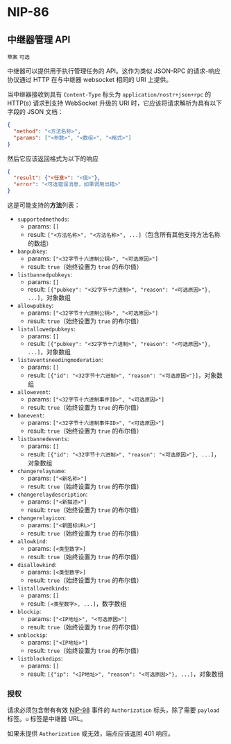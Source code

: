 NIP-86
======

中继器管理 API
--------------------

`草案` `可选`

中继器可以提供用于执行管理任务的 API。这作为类似 JSON-RPC 的请求-响应协议通过 HTTP 在与中继器 websocket 相同的 URI 上提供。

当中继器接收到具有 `Content-Type` 标头为 `application/nostr+json+rpc` 的 HTTP(s) 请求到支持 WebSocket 升级的 URI 时，它应该将请求解析为具有以下字段的 JSON 文档：

```json
{
  "method": "<方法名称>",
  "params": ["<参数>", "<数组>", "<格式>"]
}
```

然后它应该返回格式为以下的响应

```json
{
  "result": {"<任意>": "<值>"},
  "error": "<可选错误消息，如果调用出错>"
}
```

这是可能支持的**方法**列表：

* `supportedmethods`:
  - params: `[]`
  - result: `["<方法名称>", "<方法名称>", ...]`（包含所有其他支持方法名称的数组）
* `banpubkey`:
  - params: `["<32字节十六进制公钥>", "<可选原因>"]`
  - result: `true`（始终设置为 `true` 的布尔值）
* `listbannedpubkeys`:
  - params: `[]`
  - result: `[{"pubkey": "<32字节十六进制>", "reason": "<可选原因>"}, ...]`，对象数组
* `allowpubkey`:
  - params: `["<32字节十六进制公钥>", "<可选原因>"]`
  - result: `true`（始终设置为 `true` 的布尔值）
* `listallowedpubkeys`:
  - params: `[]`
  - result: `[{"pubkey": "<32字节十六进制>", "reason": "<可选原因>"}, ...]`，对象数组
* `listeventsneedingmoderation`:
  - params: `[]`
  - result: `[{"id": "<32字节十六进制>", "reason": "<可选原因>"}]`，对象数组
* `allowevent`:
  - params: `["<32字节十六进制事件ID>", "<可选原因>"]`
  - result: `true`（始终设置为 `true` 的布尔值）
* `banevent`:
  - params: `["<32字节十六进制事件ID>", "<可选原因>"]`
  - result: `true`（始终设置为 `true` 的布尔值）
* `listbannedevents`:
  - params: `[]`
  - result: `[{"id": "<32字节十六进制>", "reason": "<可选原因>"}, ...]`，对象数组
* `changerelayname`:
  - params: `["<新名称>"]`
  - result: `true`（始终设置为 `true` 的布尔值）
* `changerelaydescription`:
  - params: `["<新描述>"]`
  - result: `true`（始终设置为 `true` 的布尔值）
* `changerelayicon`:
  - params: `["<新图标URL>"]`
  - result: `true`（始终设置为 `true` 的布尔值）
* `allowkind`:
  - params: `[<类型数字>]`
  - result: `true`（始终设置为 `true` 的布尔值）
* `disallowkind`:
  - params: `[<类型数字>]`
  - result: `true`（始终设置为 `true` 的布尔值）
* `listallowedkinds`:
  - params: `[]`
  - result: `[<类型数字>, ...]`，数字数组
* `blockip`:
  - params: `["<IP地址>", "<可选原因>"]`
  - result: `true`（始终设置为 `true` 的布尔值）
* `unblockip`:
  - params: `["<IP地址>"]`
  - result: `true`（始终设置为 `true` 的布尔值）
* `listblockedips`:
  - params: `[]`
  - result: `[{"ip": "<IP地址>", "reason": "<可选原因>"}, ...]`，对象数组

### 授权

请求必须包含带有有效 [NIP-98](./98.md) 事件的 `Authorization` 标头，除了需要 `payload` 标签。`u` 标签是中继器 URL。

如果未提供 `Authorization` 或无效，端点应该返回 401 响应。
